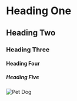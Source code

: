 # Heading One
## Heading Two
### Heading Three
#### Heading Four
##### Heading Five

![Pet Dog](https://images.unsplash.com/photo-1422565096762-bdb997a56a84?w=900&auto=format&fit=crop&q=60&ixlib=rb-4.0.3&ixid=M3wxMjA3fDB8MHxzZWFyY2h8M3x8ZG9nfGVufDB8fDB8fHww)
